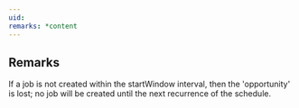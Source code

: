 ```yaml
---
uid: 
remarks: *content
---
```

## Remarks  
 If a job is not created within the startWindow interval, then the             'opportunity' is lost; no job will be created until the next             recurrence of the schedule.